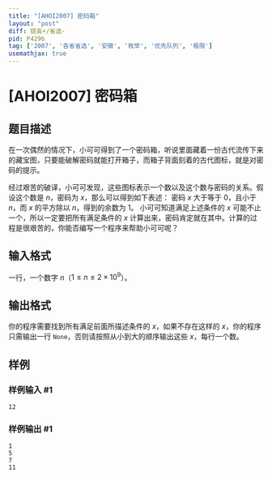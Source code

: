 ```yaml
---
title: "[AHOI2007] 密码箱"
layout: "post"
diff: 提高+/省选-
pid: P4296
tag: ['2007', '各省省选', '安徽', '枚举', '优先队列', '极限']
usemathjax: true
---
```


# [AHOI2007] 密码箱
## 题目描述

在一次偶然的情况下，小可可得到了一个密码箱，听说里面藏着一份古代流传下来的藏宝图，只要能破解密码就能打开箱子，而箱子背面刻着的古代图标，就是对密码的提示。

经过艰苦的破译，小可可发现，这些图标表示一个数以及这个数与密码的关系。假设这个数是 $n$，密码为 $x$，那么可以得到如下表述： 密码 $x$ 大于等于 $0$，且小于 $n$，而 $x$ 的平方除以 $n$，得到的余数为 $1$。 小可可知道满足上述条件的 $x$ 可能不止一个，所以一定要把所有满足条件的 $x$ 计算出来，密码肯定就在其中。计算的过程是很艰苦的，你能否编写一个程序来帮助小可可呢？
## 输入格式

一行，一个数字 $n$（$1 \leq n \leq 2 \times 10^9$）。
## 输出格式

你的程序需要找到所有满足前面所描述条件的 $x$，如果不存在这样的 $x$，你的程序只需输出一行 `None`，否则请按照从小到大的顺序输出这些 $x$，每行一个数。
## 样例

### 样例输入 #1
```
12
```
### 样例输出 #1
```
1
5
7
11
```
